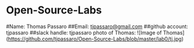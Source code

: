 # Open-Source-Labs

#Name: Thomas Passaro
##Email: tjpassaro@gmail.com
##github account: tjpassaro
##slack handle: tjpassaro
photo of Thomas: ![Image of Thomas] (https://github.com/tjpassaro/Open-Source-Labs/blob/master/lab0/tj.jpg)
